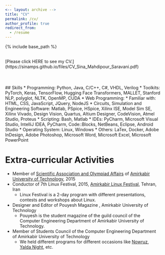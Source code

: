 ```yaml
---
<-- layout: archive -->
title: "CV"
permalink: /cv/
author_profile: true
redirect_from:
  - /resume
---
```


{% include base_path %}

<br>
[Please click HERE to see my CV.](https://sinamps.github.io/files/CV_Sina_Mahdipour_Saravani.pdf)

<br>
<br>
<br>
<br>
## Skills
* Programming: Python, Java, C/C++, C#, VHDL, Verilog
* Toolkits: PyTorch, Keras, TensorFlow, Hugging Face Transformers, MALLET, Stanford NLP, polyglot, NLTK, OpenMP, CUDA
* Web Programming:
  * Familiar with: HTML, CSS, JavaScript, JQuery, NodeJS
* Circuits, Simulation and Engineering Software: Matlab, PSpice, HSpice, Xilinx ISE, Model Sim SE, Xilinx Vivado, Design Vision, Quartus, Altium Designer, CodeVision, Atmel Studio, Proteus
* Scripting: Bash, Matlab
* IDEs: PyCharm, Microsoft Visual Studio, IntelliJ IDEA, PyCharm, Code::Blocks, NetBeans, Eclipse, Android Studio	
* Operating System: Linux, Windows
* Others: LaTex, Docker, Adobe InDesign, Adobe Photoshop, Microsoft Word, Microsoft Excel, Microsoft PowerPoint

Extra-curricular Activities
======
* Member of [Scientific Association and Olympiad Affairs](http://sao-aut.ir/?lang=en) of [Amirkabir University of Technology](http://aut.ac.ir/aut/), 2015
* Conductor of 7th Linux Festival, 2015, [Amirkabir Linux Festival](http://www.linuxfest.ir/), Tehran, Iran 
  * Linux Festival is a 2-day program with different presentations, contests and workshops about Linux.
* Designer and Editor of Pouyesh Magazine , Amirkabir University of Technology
  * Pouyesh is the student magazine of the guild council of the Computer Engineering Department of Amirkabir University of Technology. 
* Member of Students Council of the Computer Engineering Department of Amirkabir University of Technology
  * We held different programs for different occasions like [Nowruz](https://en.wikipedia.org/wiki/Nowruz), [Yalda Night](https://en.wikipedia.org/wiki/Yald%C4%81_Night), etc.

<!---

Education
======
* B.S. in Computer Engineering, [Amirkabir University of Technology](http://aut.ac.ir/aut/), 2014-2019

Fields of Interest
======
* Deep Learning, Machine Learning
* Natural Language Processing, Computer Vision
<br>Description: I am interested in working on the applications of deep learning in NLP (especially intelligent chat bots and text generation) and Computer Vision (mostly medical applications) in addition to the theoretical topics and problems concerning machine learning. I am also curious about self-supervised networks, knowledge transfer and adversarial networks.

Research experience
======
* 2017-2018: Research Assistant and AI Developer
  * CommentMiner, Sharif University of Technology, Tehran, Iran
  * Description: CommentMiner is a start-up working on a set of text analyzing services and intelligent chat bots. I spent one year there on research on different NLP tasks like dialogue systems, topic classification, profanity detection, NER, sentiment analysis, etc.
  * Supervisor: [Mr. Ahmad Asadi](http://ceit.aut.ac.ir/~asadi/), Adviser: [Dr. Mohammad Hadi Bokaei](http://ce.sharif.edu/~bokaei/), My University's Internship Mentor: [Prof. Mohammad Mehdi Homayounpour](http://www.aut.ac.ir/official/main.asp?uid=homayoun)

* Fall 2017: Project Research Assistant
  * Sharif University of Technology
  * Topic: Key-phrase Extraction on Persian Documents
  * Description: Literature review was carried out on KP-Miner, TF-IDF, WINGNUS, Single Rank, KEA, Topic Rank and Salience Rank methods. We used Inspec and 500N datasets to test these methods and then worked on Salience Rank model on a Persian news dataset.
  * Supervisor: [Dr. Mohammad Hadi Bokaei](http://ce.sharif.edu/~bokaei/)
  
Honors and Awards
======
* __Top 50 start-ups__ in [GITEX](https://www.gitex.com/), Dubai, 2017 (CommentMiner)
* __Third place__ in [ElecomStars](http://elecom-stars.com/), Tehran, 2017 (CommentMiner)
* __First place__ in [Sharif VC Cup](http://sharifvccup.ir/), [Sharif University of Technology](http://www.en.sharif.edu/), Tehran, 2017 (CommentMiner)
* Certificate of Attendance at __Deep Learning Summer School__ from [Association for Computing Machinery (ACM) of University of Tehran](http://acm.ut.ac.ir/acm), 2018
* Member of [Scientific Association and Olympiad Affairs](http://sao-aut.ir/?lang=en) of [Amirkabir University of Technology](http://aut.ac.ir/aut/), 2015
* Ranked in top __0.2__% place among all applicants for the University Entrance Nationwide Exam (Approximately __230000__ applicants) in Math. and Eng., Iran, 2014
* Ranked in top __0.09__% place among all applicants for the University Entrance Nationwide Exam (Approximately __129000__ applicants) in Foreign Languages (English), Iran, 2014
* Admitted to participate in Association of Young Mathematicians, 2008
* Grade point average __20__/20 during all 12 years of pre-university education.


  
Talks
======
  <ul>{% for post in site.talks %}
    {% include archive-single-talk-cv.html %}
  {% endfor %}</ul>
  
Teaching
======
  <ul>{% for post in site.teaching %}
    {% include archive-single-cv.html %}
  {% endfor %}</ul>

Skills
======
* Programming:
  * Expert in: Java, Python, C, C#, VHDL
  * Familiar with: Verilog, Assembly, .NET, Android
* Toolkits: TensorFlow, MALLET, Keras, OpenMP, CUDA, Stanford NLP, polyglot, NLTK
* Web Programming:
  * Familiar with: HTML, CSS, JavaScript, JQuery, NodeJS
* Circuits, Simulation and Engineering Software: Matlab, PSpice, HSpice, Xilinx ISE, Model Sim SE, Xilinx Vivado, Design Vision, Quartus, Altium Designer, CodeVision, Atmel Studio, Proteus
* Scripting: Bash, Matlab
* IDEs: Microsoft Visual Studio, IntelliJ IDEA, PyCharm, Code::Blocks, NetBeans, Eclipse, Android Studio	
* Operating System: Linux, Windows, Android, iOS
* Others: Adobe InDesign, Adobe Photoshop, Microsoft Word, Microsoft Excel, Microsoft PowerPoint, Latex, Docker

Extra-curricular Activities
======
* Member of [Scientific Association and Olympiad Affairs](http://sao-aut.ir/?lang=en) of [Amirkabir University of Technology](http://aut.ac.ir/aut/), 2015
* Conductor of 7th Linux Festival, 2015, [Amirkabir Linux Festival](http://www.linuxfest.ir/), Tehran, Iran 
  * Linux Festival is a 2-day program with different presentations, contests and workshops about Linux.
* Designer and Editor of Pouyesh Magazine , Amirkabir University of Technology
  * Pouyesh is the student magazine of the guild council of the Computer Engineering Department of Amirkabir University of Technology. 
* Member of Students Council of the Computer Engineering Department of Amirkabir University of Technology
  * We hold different programs for different occasions like [Nowruz](https://en.wikipedia.org/wiki/Nowruz), [Yalda Night](https://en.wikipedia.org/wiki/Yald%C4%81_Night), etc.
-->
